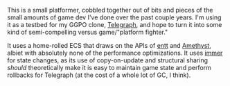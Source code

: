 This is a small platformer, cobbled together out of bits and pieces of the small amounts of game dev I've done over the past couple years. I'm using it as a testbed for my GGPO clone, [Telegraph](https://github.com/thomasboyt/telegraph), and hope to turn it into some kind of semi-compelling versus game/"platform fighter."

It uses a home-rolled ECS that draws on the APIs of [entt](https://github.com/skypjack/entt) and [Amethyst](https://github.com/amethyst/amethyst), albiet with absolutely none of the performance optimizations. It uses [immer](https://github.com/immerjs/immer) for state changes, as its use of copy-on-update and structural sharing _should_ theoretically make it is easy to maintain game state and perform rollbacks for Telegraph (at the cost of a whole lot of GC, I think).